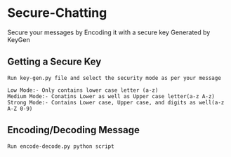 # Secure-Chatting
Secure your messages by Encoding it with a secure key Generated by KeyGen

## Getting a Secure Key
```
Run key-gen.py file and select the security mode as per your message

Low Mode:- Only contains lower case letter (a-z)
Medium Mode:- Conatins Lower as well as Upper case letter(a-z A-z)
Strong Mode:- Contains Lower case, Upper case, and digits as well(a-z A-Z 0-9)
```
## Encoding/Decoding Message
```
Run encode-decode.py python script 
```

